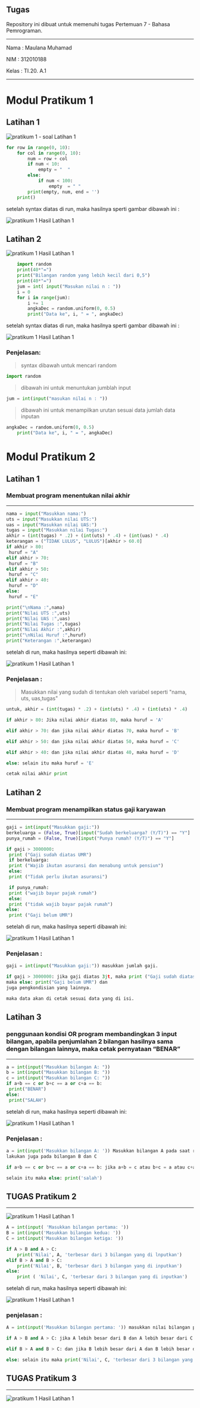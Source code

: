 ## Tugas 
Repository ini dibuat untuk memenuhi tugas Pertemuan 7 - Bahasa Pemrograman.
<hr>
Nama    : Maulana Muhamad

NIM     : 312010188

Kelas   : TI.20. A.1
<hr>

# Modul Pratikum 1 
## Latihan 1

![pratikum 1 - soal Latihan 1](pict/gambar-1.png)

```python
for row in range(0, 10):
    for col in range(0, 10):
        num = row + col
        if num < 10:
            empty = "  "
        else:
            if num < 100:
                empty  = " "
        print(empty, num, end = '')
    print()
```

setelah syntax diatas di run, maka hasilnya sperti gambar dibawah ini :

![pratikum 1 Hasil Latihan 1](pict/gambar-2.png)

## Latihan 2

![pratikum 1 Hasil Latihan 1](pict/gambar-3.png)

```python
    import random
    print(40*"=")
    print("Bilangan random yang lebih kecil dari 0,5")
    print(40*"=")
    jum = int( input("Masukan nilai n : "))
    i = 0
    for i in range(jum):
        i += 1
        angkaDec = random.uniform(0, 0.5)
        print("Data ke", i, " = ", angkaDec)
```

setelah syntax diatas di run, maka hasilnya sperti gambar dibawah ini :

![pratikum 1 Hasil Latihan 1](pict/gambar-4.png)

### Penjelasan:

>syntax dibawah untuk mencari random <br>
```python 
import random
```

>dibawah ini untuk menuntukan jumblah input <br>
```python
jum = int(input("masukan nilai n : "))
```

>dibawah ini untuk menampilkan urutan sesuai data jumlah data inputan <br>
```python
angkaDec = random.uniform(0, 0.5)
    print("Data ke", i, " = ", angkaDec)
```

# Modul Pratikum 2
## Latihan 1
### Membuat program menentukan nilai akhir
<hr>

```python
nama = input("Masukkan nama:")
uts = input("Masukkan nilai UTS:")
uas = input("Masukkan nilai UAS:")
tugas = input("Masukkan nilai Tugas:")
akhir = (int(tugas) * .2) + (int(uts) * .4) + (int(uas) * .4)
keterangan = ("TIDAK LULUS", "LULUS")[akhir > 60.0]
if akhir > 80:
 huruf = "A"
elif akhir > 70:
 huruf = "B"
elif akhir > 50:
 huruf = "C"
elif akhir > 40:
 huruf = "D"
else:
 huruf = "E"

print("\nNama :",nama)
print("Nilai UTS :",uts)
print("Nilai UAS :",uas)
print("Nilai Tugas :",tugas)
print("Nilai Akhir :",akhir)
print("\nNilai Huruf :",huruf)
print("Keterangan :",keterangan)
```

setelah di run, maka hasilnya seperti dibawah ini:

![pratikum 1 Hasil Latihan 1](pict/gambar-5.png)

### Penjelasan :

>Masukkan nilai yang sudah di tentukan oleh variabel seperti "nama, uts, uas,tugas"

```python
untuk, akhir = (int(tugas) * .2) + (int(uts) * .4) + (int(uts) * .4)

if akhir > 80: Jika nilai akhir diatas 80, maka huruf = 'A'

elif akhir > 70: dan jika nilai akhir diatas 70, maka huruf = 'B'

elif akhir > 50: dan jika nilai akhir diatas 50, maka huruf = 'C'

elif akhir > 40: dan jika nilai akhir diatas 40, maka huruf = 'D'

else: selain itu maka huruf = 'E'

cetak nilai akhir print
```

## Latihan 2
### Membuat program menampilkan status gaji karyawan
<hr>

```python
gaji = int(input("Masukkan gaji:"))
berkeluarga = (False, True)[input("Sudah berkeluarga? (Y/T)") == "Y"]
punya_rumah = (False, True)[input("Punya rumah? (Y/T)") == "Y"]

if gaji > 3000000:
 print ("Gaji sudah diatas UMR")
 if berkeluarga:
 print ("Wajib ikutan asuransi dan menabung untuk pensiun")
 else:
 print ("Tidak perlu ikutan asuransi")

 if punya_rumah:
 print ("wajib bayar pajak rumah")
 else:
 print ("tidak wajib bayar pajak rumah")
else:
 print ("Gaji belum UMR")
```
setelah di run, maka hasilnya seperti dibawah ini:

![pratikum 1 Hasil Latihan 1](pict/gambar-6.png)

### Penjelasan :

```python
gaji = int(input("Masukkan gaji:")) masukkan jumlah gaji.

if gaji > 3000000: jika gaji diatas 3jt, maka print ("Gaji sudah diatas UMR") jika tidak,
maka else: print("Gaji belum UMR") dan
juga pengkondisian yang lainnya.

maka data akan di cetak sesuai data yang di isi.
```

## Latihan 3
### penggunaan kondisi OR program membandingkan 3 input bilangan, apabila penjumlahan 2 bilangan hasilnya sama dengan bilangan lainnya, maka cetak pernyataan “BENAR”
<hr>

```python
a = int(input("Masukkan bilangan A: "))
b = int(input("Masukkan bilangan B: "))
c = int(input("Masukkan bilangan C: "))
if a+b == c or b+c == a or c+a == b:
 print("BENAR")
else:
 print("SALAH")
```

setelah di run, maka hasilnya seperti dibawah ini:

![pratikum 1 Hasil Latihan 1](pict/gambar-7.png)

### Penjelasan :
```python
a = int(input('Masukkan bilangan A: ')) Masukkan bilangan A pada saat runtime,
lakukan juga pada bilangan B dan C

if a+b == c or b+c == a or c+a == b: jika a+b = c atau b+c = a atau c+a = b maka print('benar')

selain itu maka else: print('salah')
```

## TUGAS Pratikum 2
<hr>

![pratikum 1 Hasil Latihan 1](pict/gambar-9.png)

```python 
A = int(input( 'Masukkan bilangan pertama: '))
B = int(input('Masukkan bilangan kedua: '))
C = int(input('Masukkan bilangan ketiga: '))

if A > B and A > C:
    print('Nilai', A, 'terbesar dari 3 bilangan yang di lnputkan')
elif B > A and B > C:
    print('Nilai', B, 'terbesar dari 3 bilangan yang di inputkan')
else:
    print ( 'Nilai', C, 'terbesar dari 3 bilangan yang di inputkan')
```

setelah di run, maka hasilnya seperti dibawah ini:

![pratikum 1 Hasil Latihan 1](pict/gambar-8.png)

### penjelasan :
```python
A = int(input('Masukkan bilangan pertama: ')) masukkan nilai bilangan pertama, dan lakukan juga pada bilangan kedua dan ketiga pada saat runtime

if A > B and A > C: jika A lebih besar dari B dan A lebih besar dari C maka print('Nilai', A, 'terbesar dari 3 bilangan yang di inputkan')

elif B > A and B > C: dan jika B lebih besar dari A dan B lebih besar dari C maka print('Nilai', B, 'terbesar dari 3 bilangan yang di inputkan')

else: selain itu maka print('Nilai', C, 'terbesar dari 3 bilangan yang di inputkan')
```

## TUGAS Pratikum 3
<hr>

![pratikum 1 Hasil Latihan 1](pict/gambar-10.png)

```python
